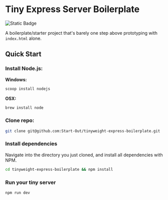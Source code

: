 # Tiny Express Server Boilerplate

![Static Badge](https://img.shields.io/badge/Start-Out-blue)

A boilerplate/starter project that's barely one step above prototyping with `index.html` alone.

## Quick Start

### Install Node.js:

**Windows:**
```bash
scoop install nodejs
```

**OSX:**
```bash
brew install node
```

### Clone repo:

```bash
git clone git@github.com:Start-Out/tinyweight-express-boilerplate.git
```

### Install dependencies

Navigate into the directory you just cloned, and install all dependencies with NPM.

```bash
cd tinyweight-express-boilerplate && npm install
```

### Run your tiny server

```bash
npm run dev
```

